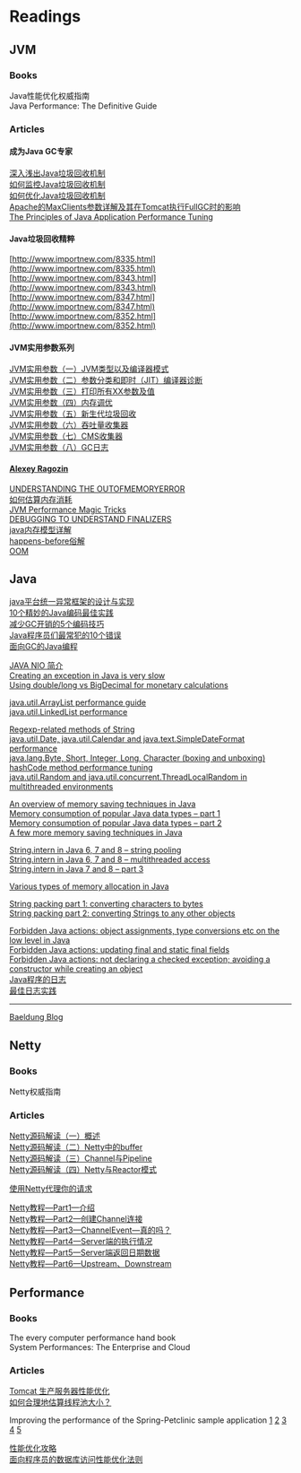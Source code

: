 # Readings

## JVM

### Books

Java性能优化权威指南 <br />
Java Performance: The Definitive Guide <br />

### Articles

#### 成为Java GC专家
[深入浅出Java垃圾回收机制](http://www.importnew.com/1993.html) <br />
[如何监控Java垃圾回收机制](http://www.importnew.com/2057.html) <br />
[如何优化Java垃圾回收机制](http://www.importnew.com/3146.html) <br />
[Apache的MaxClients参数详解及其在Tomcat执行FullGC时的影响](http://www.importnew.com/3151.html) <br />
[The Principles of Java Application Performance Tuning](http://www.cubrid.org/blog/dev-platform/the-principles-of-java-application-performance-tuning/) <br />

#### Java垃圾回收精粹
[http://www.importnew.com/8335.html](http://www.importnew.com/8335.html) <br />
[http://www.importnew.com/8343.html](http://www.importnew.com/8343.html) <br />
[http://www.importnew.com/8347.html](http://www.importnew.com/8347.html) <br />
[http://www.importnew.com/8352.html](http://www.importnew.com/8352.html) <br />

#### JVM实用参数系列
[JVM实用参数（一）JVM类型以及编译器模式](http://ifeve.com/useful-jvm-flags-part-1-jvm-types-and-compiler-modes-2/) <br />
[JVM实用参数（二）参数分类和即时（JIT）编译器诊断](http://ifeve.com/useful-jvm-flags-part-2-flag/) <br />
[JVM实用参数（三）打印所有XX参数及值](http://ifeve.com/useful-jvm-flags-part-3-printing-all-xx-flags-and-their-values/) <br />
[JVM实用参数（四）内存调优](http://ifeve.com/useful-jvm-flags-part-4-heap-tuning/) <br />
[JVM实用参数（五）新生代垃圾回收](http://ifeve.com/useful-jvm-flags-part-5-young-generation-garbage-collection/) <br />
[JVM实用参数（六）吞吐量收集器](http://ifeve.com/useful-jvm-flags-part-6-throughput-collector/) <br />
[JVM实用参数（七）CMS收集器](http://ifeve.com/useful-jvm-flags-part-7-cms-collector/) <br />
[JVM实用参数（八）GC日志](http://ifeve.com/useful-jvm-flags-part-8-gc-logging/) <br />

#### [Alexey Ragozin](http://blog.ragozin.info/p/garbage-collection.html)

[UNDERSTANDING THE OUTOFMEMORYERROR](https://plumbr.eu/blog/understanding-java-lang-outofmemoryerror) <br />
[如何估算内存消耗](http://www.importnew.com/10570.html) <br />
[JVM Performance Magic Tricks](http://www.takipiblog.com/2013/05/30/jvm-performance-magic-tricks/) <br />
[DEBUGGING TO UNDERSTAND FINALIZERS](https://plumbr.eu/blog/debugging-to-understand-finalizer) <br />
[java内存模型详解](http://kenwublog.com/explain-java-memory-model-in-detail) <br />
[happens-before俗解](http://ifeve.com/easy-happens-before/) <br />
[OOM](https://plumbr.eu/outofmemoryerror)

## Java

[java平台统一异常框架的设计与实现](http://blog.csdn.net/snow_fox_yaya/article/details/1823205) <br />
[10个精妙的Java编码最佳实践](http://www.importnew.com/10138.html) <br />
[减少GC开销的5个编码技巧](http://www.importnew.com/10472.html) <br />
[Java程序员们最常犯的10个错误](http://www.importnew.com/12074.html) <br />
[面向GC的Java编程](http://blog.hesey.net/2014/05/gc-oriented-java-programming.html) <br />

[JAVA NIO 简介](http://alicsd.iteye.com/blog/834447) <br />
[Creating an exception in Java is very slow](http://java-performance.info/throwing-an-exception-in-java-is-very-slow/) <br />
[Using double/long vs BigDecimal for monetary calculations](http://java-performance.info/bigdecimal-vs-double-in-financial-calculations/) <br />

[java.util.ArrayList performance guide](http://java-performance.info/arraylist-performance/) <br />
[java.util.LinkedList performance](http://java-performance.info/linkedlist-performance/) <br />

[Regexp-related methods of String](http://java-performance.info/regexp-related-methods-of-string/) <br />
[java.util.Date, java.util.Calendar and java.text.SimpleDateFormat performance](http://java-performance.info/java-util-date-java-util-calendar-and-java-text-simpledateformat/) <br />
[java.lang.Byte, Short, Integer, Long, Character (boxing and unboxing)](http://java-performance.info/java-lang-byte-short-integer-long-character-boxing-and-unboxing/) <br />
[hashCode method performance tuning](http://java-performance.info/hashcode-method-performance-tuning/) <br />
[java.util.Random and java.util.concurrent.ThreadLocalRandom in multithreaded environments
](http://java-performance.info/java-util-random-java-util-concurrent-threadlocalrandom-multithreaded-environments/) <br />

[An overview of memory saving techniques in Java](http://java-performance.info/overview-of-memory-saving-techniques-java/) <br />
[Memory consumption of popular Java data types – part 1](http://java-performance.info/memory-consumption-of-java-data-types-1/) <br />
[Memory consumption of popular Java data types – part 2](http://java-performance.info/memory-consumption-of-java-data-types-2/) <br />
[A few more memory saving techniques in Java](http://java-performance.info/a-few-more-memory-saving-techniques-in-java/) <br />

[String.intern in Java 6, 7 and 8 – string pooling](http://java-performance.info/string-intern-in-java-6-7-8/) <br />
[String.intern in Java 6, 7 and 8 – multithreaded access](http://java-performance.info/string-intern-java-6-7-8-multithreaded-access/) <br />
[String.intern in Java 7 and 8 – part 3](http://java-performance.info/string-intern-java-7-8-part-3/) <br />

[Various types of memory allocation in Java](http://java-performance.info/memory-allocation-in-java/) <br />

[String packing part 1: converting characters to bytes
](http://java-performance.info/string-packing-converting-characters-to-bytes/) <br />
[String packing part 2: converting Strings to any other objects
](http://java-performance.info/string-packing-converting-strings-to-any-other-objects/) <br />

[Forbidden Java actions: object assignments, type conversions etc on the low level in Java](http://java-performance.info/object-assignments-type-conversions-on-the-low-level-in-java/) <br />
[Forbidden Java actions: updating final and static final fields
](http://java-performance.info/updating-final-and-static-final-fields/) <br />
[Forbidden Java actions: not declaring a checked exception; avoiding a constructor while creating an object
](http://java-performance.info/forbidden-java-actions-not-declaring-a-checked-exception-avoiding-a-constructor-while-creating-an-object/) <br />
[Java程序的日志](http://hugozhu.myalert.info/2013/02/28/logging-in-java.html) <br />
[最佳日志实践](http://www.bitstech.net/2014/01/07/log-best-practice/)
****
[Baeldung Blog](http://www.baeldung.com/) <br />

## Netty

### Books

Netty权威指南

### Articles

[Netty源码解读（一）概述](http://ifeve.com/netty1/) <br />
[Netty源码解读（二）Netty中的buffer](http://ifeve.com/netty-2-buffer/) <br />
[Netty源码解读（三）Channel与Pipeline](http://ifeve.com/channel-pipeline/) <br />
[Netty源码解读（四）Netty与Reactor模式](http://ifeve.com/netty-reactor-4/) <br />

[使用Netty代理你的请求](http://www.importnew.com/7496.html) <br />

[Netty教程—Part1—介绍](http://www.importnew.com/7669.html) <br />
[Netty教程—Part2—创建Channel连接](http://www.importnew.com/7674.html) <br />
[Netty教程—Part3—ChannelEvent—真的吗？](http://www.importnew.com/7679.html) <br />
[Netty教程—Part4—Server端的执行情况](http://www.importnew.com/7686.html) <br />
[Netty教程—Part5—Server端返回日期数据](http://www.importnew.com/7692.html) <br />
[Netty教程—Part6—Upstream、Downstream](http://www.importnew.com/7699.html) <br />


## Performance

### Books

The every computer performance hand book <br />
System Performances: The Enterprise and Cloud

### Articles

[Tomcat 生产服务器性能优化](http://www.importnew.com/5995.html) <br />
[如何合理地估算线程池大小？](http://ifeve.com/how-to-calculate-threadpool-size/) <br />

Improving the performance of the Spring-Petclinic sample application [1](http://blog.ippon.fr/2013/03/11/improving-the-performance-of-the-spring-petclinic-sample-application-part-1-of-5/) [2](http://blog.ippon.fr/2013/03/12/improving-the-performance-of-the-spring-petclinic-sample-application-part-2-of-5/) [3](http://blog.ippon.fr/2013/03/13/improving-the-performance-of-the-spring-petclinic-sample-application-part-3-of-5/) [4](http://blog.ippon.fr/2013/03/14/improving-the-performance-of-the-spring-petclinic-sample-application-part-4-of-5/) [5](http://blog.ippon.fr/2013/03/15/improving-the-performance-of-the-spring-petclinic-sample-application-part-5-of-5/) <br />

[性能优化攻略](http://coolshell.cn/articles/7490.html) <br />
[面向程序员的数据库访问性能优化法则](http://blog.csdn.net/yzsind/article/details/6059209) <br />

